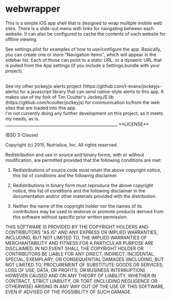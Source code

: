 # webwrapper
This is a simple iOS app shell that is designed to wrap multiple mobile web sites.  There is a slide-out menu with links for navigating between each website.  It can also be configured to cache the contents of each website for offline viewing.

See settings.plist for examples of how to use/configure the app.  Basically, you can create one or 
more "Navigation Items", which will appear in the sidebar list.  Each of those can point to a 
static URL, or a dynamic URL that is pulled from the App settings (if you include a Settings.bundle
with your project).

<br>
See my other jockeyjs-alerts project (https://github.com/t-evans/jockeyjs-alerts) for a javascript 
library that can send native-style alerts to this app.  It makes use of my fork of Tim Coulter's 
JockeyJS lib (https://github.com/tcoulter/jockeyjs) for communication to/from the web sites
that are loaded into this app.

<br>
I'm not currently doing any further development on this project, as it meets my needs, as is.

<br>
_______________________________________________________
**LICENSE**<br><br>
(BSD 3-Clause)

Copyright (c) 2015, Nutrislice, Inc.
All rights reserved.

Redistribution and use in source and binary forms, with or without modification, are permitted provided that the following conditions are met:

1. Redistributions of source code must retain the above copyright notice, this list of conditions and the following disclaimer.

2. Redistributions in binary form must reproduce the above copyright notice, this list of conditions and the following disclaimer in the documentation and/or other materials provided with the distribution.

3. Neither the name of the copyright holder nor the names of its contributors may be used to endorse or promote products derived from this software without specific prior written permission.

THIS SOFTWARE IS PROVIDED BY THE COPYRIGHT HOLDERS AND CONTRIBUTORS "AS IS" AND ANY EXPRESS OR IMPLIED WARRANTIES, INCLUDING, BUT NOT LIMITED TO, THE IMPLIED WARRANTIES OF MERCHANTABILITY AND FITNESS FOR A PARTICULAR PURPOSE ARE DISCLAIMED. IN NO EVENT SHALL THE COPYRIGHT HOLDER OR CONTRIBUTORS BE LIABLE FOR ANY DIRECT, INDIRECT, INCIDENTAL, SPECIAL, EXEMPLARY, OR CONSEQUENTIAL DAMAGES (INCLUDING, BUT NOT LIMITED TO, PROCUREMENT OF SUBSTITUTE GOODS OR SERVICES; LOSS OF USE, DATA, OR PROFITS; OR BUSINESS INTERRUPTION) HOWEVER CAUSED AND ON ANY THEORY OF LIABILITY, WHETHER IN CONTRACT, STRICT LIABILITY, OR TORT (INCLUDING NEGLIGENCE OR OTHERWISE) ARISING IN ANY WAY OUT OF THE USE OF THIS SOFTWARE, EVEN IF ADVISED OF THE POSSIBILITY OF SUCH DAMAGE.
